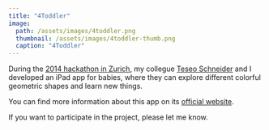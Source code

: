```yaml
---
title: "4Toddler"
image: 
  path: /assets/images/4toddler.png
  thumbnail: /assets/images/4toddler-thumb.png
  caption: "4Toddler"
---
```


During the [2014 hackathon in Zurich](https://digitalfestival.ch/en/HACK/), 
my collegue [Teseo Schneider](https://cs.nyu.edu/~teseo/) and I developed an 
iPad app for babies, where they can explore different colorful geometric shapes 
and learn new things.

You can find more information about this app on its 
[official website](http://www.fourtoddler.altervista.org).

If you want to participate in the project, please let me know.

